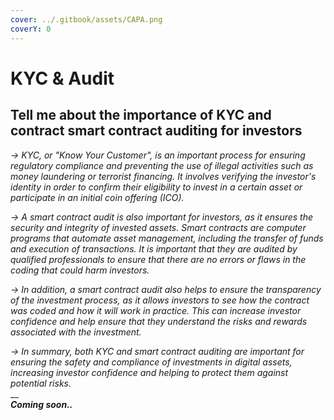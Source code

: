 ```yaml
---
cover: ../.gitbook/assets/CAPA.png
coverY: 0
---
```


# KYC & Audit

## Tell me about the importance of KYC and contract smart contract auditing for investors

_-> KYC, or "Know Your Customer", is an important process for ensuring regulatory compliance and preventing the use of illegal activities such as money laundering or terrorist financing. It involves verifying the investor's identity in order to confirm their eligibility to invest in a certain asset or participate in an initial coin offering (ICO)._

_-> A smart contract audit is also important for investors, as it ensures the security and integrity of invested assets. Smart contracts are computer programs that automate asset management, including the transfer of funds and execution of transactions. It is important that they are audited by qualified professionals to ensure that there are no errors or flaws in the coding that could harm investors._

_-> In addition, a smart contract audit also helps to ensure the transparency of the investment process, as it allows investors to see how the contract was coded and how it will work in practice. This can increase investor confidence and help ensure that they understand the risks and rewards associated with the investment._

_-> In summary, both KYC and smart contract auditing are important for ensuring the safety and compliance of investments in digital assets, increasing investor confidence and helping to protect them against potential risks._\
__\
_**Coming soon..**_

